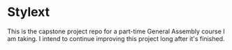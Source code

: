 # Stylext
This is the capstone project repo for a part-time General Assembly course I am taking. I intend to continue improving this project long after it's finished.
